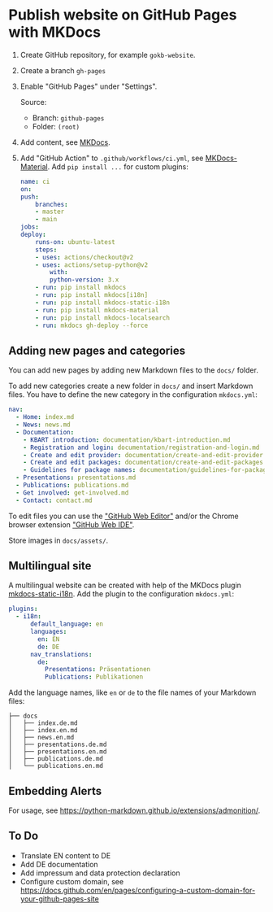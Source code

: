 # Publish website on GitHub Pages with MKDocs

1. Create GitHub repository, for example `gokb-website`.
2. Create a branch `gh-pages`
3. Enable "GitHub Pages" under "Settings".

    Source:
    - Branch: `github-pages`
    - Folder: `(root)`

4. Add content, see [MKDocs](https://www.mkdocs.org/user-guide/writing-your-docs/).
5. Add "GitHub Action" to `.github/workflows/ci.yml`, see [MKDocs-Material](https://squidfunk.github.io/mkdocs-material/publishing-your-site/#github-pages). Add `pip install ...` for custom plugins:

    ```yml
    name: ci
    on:
    push:
        branches:
        - master
        - main
    jobs:
    deploy:
        runs-on: ubuntu-latest
        steps:
        - uses: actions/checkout@v2
        - uses: actions/setup-python@v2
            with:
            python-version: 3.x
        - run: pip install mkdocs
        - run: pip install mkdocs[i18n]
        - run: pip install mkdocs-static-i18n
        - run: pip install mkdocs-material
        - run: pip install mkdocs-localsearch
        - run: mkdocs gh-deploy --force
    ```

## Adding new pages and categories

You can add new pages by adding new Markdown files to the `docs/` folder.

To add new categories create a new folder in `docs/` and insert Markdown files. You have to define the new category in the configuration `mkdocs.yml`:

```yml
nav:
  - Home: index.md
  - News: news.md
  - Documentation:
    - KBART introduction: documentation/kbart-introduction.md
    - Registration and login: documentation/registration-and-login.md
    - Create and edit provider: documentation/create-and-edit-provider.md
    - Create and edit packages: documentation/create-and-edit-packages.md
    - Guidelines for package names: documentation/guidelines-for-package-names.md
  - Presentations: presentations.md
  - Publications: publications.md
  - Get involved: get-involved.md
  - Contact: contact.md
```

To edit files you can use the ["GitHub Web Editor"](https://github.dev/github/dev) and/or the Chrome browser extension ["GitHub Web IDE"](https://chrome.google.com/webstore/detail/github-web-ide/adjiklnjodbiaioggfpbpkhbfcnhgkfe/related).

Store images in `docs/assets/`.

## Multilingual site

A multilingual website can be created with help of the MKDocs plugin [mkdocs-static-i18n](https://github.com/ultrabug/mkdocs-static-i18n). Add the plugin to the configuration `mkdocs.yml`:

```yml
plugins:
  - i18n:
      default_language: en
      languages:
        en: EN
        de: DE
      nav_translations:
        de:
          Presentations: Präsentationen
          Publications: Publikationen
```

Add the language names, like `en` or `de` to the file names of your Markdown files:

```terminal
├── docs
│   ├── index.de.md
│   ├── index.en.md
│   ├── news.en.md
│   ├── presentations.de.md
│   ├── presentations.en.md
│   ├── publications.de.md
│   └── publications.en.md
```

## Embedding Alerts

For usage, see https://python-markdown.github.io/extensions/admonition/.

## To Do
- Translate EN content to DE
- Add DE documentation
- Add impressum and data protection declaration
- Configure custom domain, see https://docs.github.com/en/pages/configuring-a-custom-domain-for-your-github-pages-site
